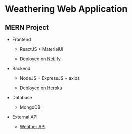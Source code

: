 # Weathering Web Application

## MERN Project

- Frontend

    - ReactJS + MaterialUI

    - Deployed on [Netlify](https://khchoi0-weathering.netlify.app/)

- Backend

    - NodeJS + ExpressJS + axios

    - Deployed on [Heroku](https://khchoi0-weathering-api.herokuapp.com/)

- Database

    - MongoDB

- External API

    - [Weather API](http://api.weatherapi.com/v1)
